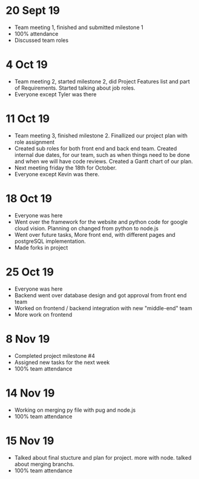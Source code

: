 # 20 Sept 19
- Team meeting 1, finished and submitted milestone 1
- 100% attendance
- Discussed team roles
# 4 Oct 19
- Team meeting 2, started milestone 2, did Project Features list and part of Requirements. Started talking about job roles.
- Everyone except Tyler was there
# 11 Oct 19
- Team meeting 3, finished milestone 2. Finallized our project plan with role assignment
- Created sub roles for both front end and back end team. Created internal due dates, for our team, such as when things need to be done and when we will have code reviews. Created a Gantt chart of our plan.
- Next meeting friday the 18th for October.
- Everyone except Kevin was there.
# 18 Oct 19
- Everyone was here
- Went over the framework for the website and python code for google cloud vision. Planning on changed from python to node.js
- Went over future tasks, More front end, with different pages and postgreSQL implementation.
- Made forks in project
# 25 Oct 19
- Everyone was here
- Backend went over database design and got approval from front end team
- Worked on frontend / backend integration with new "middle-end" team
- More work on frontend
# 8 Nov 19
- Completed project milestone #4
- Assigned new tasks for the next week
- 100% team attendance
# 14 Nov 19
- Working on merging py file with pug and node.js
- 100% team attendance
# 15 Nov 19
- Talked about final stucture and plan for project. more with node. talked about merging branchs.
- 100% team attendance
